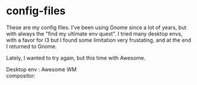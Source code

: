# config-files

These are my config files. I've been using Gnome since a lot of years, but with always the "find my ultimate env quest". I tried many desktop envs, with a favor for I3 but I found some limitation very frustating, and at the end I returned to Gnome. 

Lately, I wanted to try again, but this time with Awesome.

Desktop env : Awesome WM  
compositor:   


